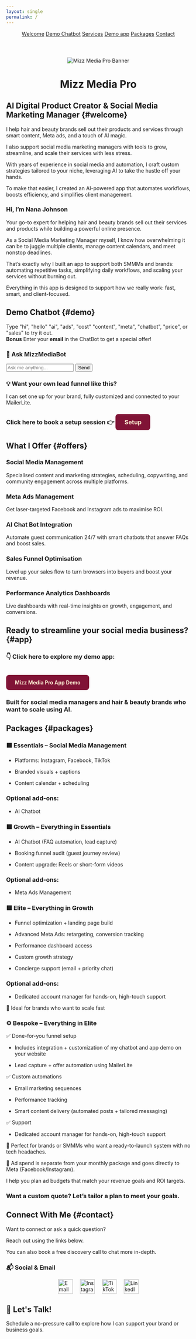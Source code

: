 ```yaml
---
layout: single
permalink: /
---
```



<header class="site-header">
  <nav>
  <a href="#welcome" class="nav-link">Welcome</a>
  <a href="#demo" class="nav-link">Demo Chatbot</a> 
  <a href="#offers" class="nav-link">Services</a>
  <a href="#app" class="nav-link">Demo app</a>
  <a href="#packages" class="nav-link">Packages</a>
  <a href="#contact" class="nav-link">Contact</a>
</nav>

</header>
<div style="text-align: center; margin-top: 0; margin-bottom: 20px;">
  <img src="assets\AIBANNER.PNG" alt="Mizz Media Pro Banner" style="max-width: 100%; height: auto;" />
</div>

<h1 style="text-align: center;">Mizz Media Pro</h1>

## AI Digital Product Creator & Social Media Marketing Manager {#welcome}

I help hair and beauty brands sell out their products and services through smart content, Meta ads, and a touch of AI magic.

I also support social media marketing managers with tools to grow, streamline, and scale their services with less stress.

With years of experience in social media and automation, I craft custom strategies tailored to your niche, leveraging AI to take the hustle off your hands.

To make that easier, I created an AI-powered app that automates workflows, boosts efficiency, and simplifies client management.

### Hi, I’m Nana Johnson

Your go-to expert for helping hair and beauty brands sell out their services and products while building a powerful online presence.

As a Social Media Marketing Manager myself, I know how overwhelming it can be to juggle multiple clients, manage content calendars, and meet nonstop deadlines.

That’s exactly why I built an app to support both SMMMs and brands: automating repetitive tasks, simplifying daily workflows, and scaling your services without burning out.

Everything in this app is designed to support how we really work: fast, smart, and client-focused.

## Demo Chatbot {#demo}

Type "hi", "hello" "ai", "ads", "cost" "content", "meta", "chatbot", "price", or "sales" to try it out.\
**Bonus** Enter your **email** in the ChatBot to get a special offer!


<div id="chatbot-container">
    <h3>💬 Ask MizzMediaBot</h3>
    <div id="chatlog"></div>
    <div id="input-area">
      <input id="userInput" type="text" placeholder="Ask me anything..." onkeydown="if(event.key==='Enter') sendMessage()" />
      <button id="sendBtn" onclick="sendMessage()">Send</button>
    </div>
  </div>
  
  <script>
  const chatlog = document.getElementById('chatlog');
  const userInput = document.getElementById('userInput');

  const responses = [
    { keywords: ['hi', 'hello'], reply: 'Hi there! Need help with content, ads or AI? 😊' },
    { keywords: ['ai', 'chatbot'], reply: 'Automate replies 24/7 using smart chatbots!' },
    { keywords: ['ads', 'meta'], reply: 'Meta Ads help you attract your dream clients.' },
    { keywords: ['price', 'cost'], reply: 'Every project is custom — even if you choose a package. Let’s talk about what fits your goals and budget.' },
    { keywords: ['content'], reply: 'I create scroll-stopping content tailored to your brand.' },
    { keywords: ['sales'], reply: 'I help optimize sales funnels to boost conversions.' }
  ];

  function appendMessage(text, sender = 'bot') {
    const bubble = document.createElement('div');
    bubble.className = `chat-bubble ${sender}`;
    bubble.textContent = text;
    chatlog.appendChild(bubble);
    chatlog.scrollTop = chatlog.scrollHeight;
  }

  function sendMessage() {
    const input = userInput.value.trim();
    if (!input) return;

    appendMessage(input, 'user');
    userInput.value = '';

    const userText = input.toLowerCase();
    const emailRegex = /\S+@\S+\.\S+/;

    setTimeout(() => {
      let reply = "Try asking about AI, price, or ads!";

      if (emailRegex.test(userText)) {
        reply = "Thanks for sharing your email! I'll send you an exclusive offer now.";

        // ✅ Secure MailerLite Integration via Netlify Function
        fetch("/.netlify/functions/subscribe", {
          method: "POST",
          headers: {
            "Content-Type": "application/json"
          },
          body: JSON.stringify({ email: userText })
        })
        .then(response => {
          if (!response.ok) {
            console.error("MailerLite error:", response.status);
          }
        })
        .catch(error => console.error("Fetch error:", error));

      } else {
        for (const item of responses) {
          if (item.keywords.some(k => userText.includes(k))) {
            reply = item.reply;
            break;
          }
        }
      }

      appendMessage(reply, 'bot');
    }, 800);
  }
</script>



### 💡 Want your own lead funnel like this?

I can set one up for your brand, fully customized and connected to your MailerLite. 
### Click here to book a setup session 👉 <a href="#bookings" style="display: inline-block; padding: 12px 24px; background-color: #801336; color: #f7e7ce; text-decoration: none; border-radius: 8px; font-weight: bold;">Setup</a>


## What I Offer {#offers}

### Social Media Management

Specialised content and marketing strategies, scheduling, copywriting, and community engagement across multiple platforms.

### Meta Ads Management

Get laser-targeted Facebook and Instagram ads to maximise ROI.

### AI Chat Bot Integration

Automate guest communication 24/7 with smart chatbots that answer FAQs and boost sales.

### Sales Funnel Optimisation

Level up your sales flow to turn browsers into buyers and boost your revenue.

### Performance Analytics Dashboards

Live dashboards with real-time insights on growth, engagement, and conversions.


## Ready to streamline your social media business? {#app}

### 👇 Click here to explore my demo app:
<br/>
<a href="https://ai-content-generator-y.streamlit.app/" 
   target="_blank" 
   rel="noopener noreferrer" 
   style="display: inline-block; padding: 12px 24px; background-color: #801336; color: #f7e7ce; text-decoration: none; border-radius: 8px; font-weight: bold;">
   Mizz Media Pro App Demo
</a>

### Built for social media managers and hair & beauty brands who want to scale using AI.


## Packages {#packages}

### 🟦 Essentials – Social Media Management

- Platforms: Instagram, Facebook, TikTok

- Branded visuals + captions

- Content calendar + scheduling

### Optional add-ons:

- AI Chatbot

### 🟪 Growth – Everything in Essentials

- AI Chatbot (FAQ automation, lead capture)

- Booking funnel audit (guest journey review)

- Content upgrade: Reels or short-form videos

### Optional add-ons:

- Meta Ads Management

### 🟥 Elite – Everything in Growth

- Funnel optimization + landing page build

- Advanced Meta Ads: retargeting, conversion tracking

- Performance dashboard access

- Custom growth strategy

- Concierge support (email + priority chat)

### Optional add-ons:

-  Dedicated account manager for hands-on, high-touch support

🎯 Ideal for brands who want to scale fast

### ⚙️ Bespoke – Everything in Elite


✅ Done-for-you funnel setup 

- Includes integration + customization of my chatbot and app demo on your website

-  Lead capture + offer automation using MailerLite

✅ Custom automations

-  Email marketing sequences

-  Performance tracking

-  Smart content delivery (automated posts + tailored messaging)

✅ Support

-  Dedicated account manager for hands-on, high-touch support

🚀 Perfect for brands or SMMMs who want a ready-to-launch system with no tech headaches.

🧠 Ad spend is separate from your monthly package and goes directly to Meta (Facebook/Instagram). 

I help you plan ad budgets that match your revenue goals and ROI targets.

### Want a custom quote? Let’s tailor a plan to meet your goals.

## Connect With Me {#contact}

Want to connect or ask a quick question? 

Reach out using the links below. 

You can also book a free discovery call to chat more in-depth.

### 📬 Social & Email

<div id="contact-icons" style="display: flex; justify-content: center; gap: 20px; align-items: center; margin-bottom: 20px;">

<a href="mailto:connect@mizzmediapro.com" title="Email">
  <img src="/assets/images/email.png" alt="Email" style="height: 40px; width: auto;">
</a>

<a href="https://www.instagram.com/mizzmediapro" target="_blank" rel="noopener" title="Instagram">
  <img src="/assets/images/instagram.png" alt="Instagram" style="height: 40px; width: auto;">
</a>

<a href="https://www.tiktok.com/@mizzmedia" target="_blank" rel="noopener" title="TikTok">
  <img src="/assets/images/tiktok.png" alt="TikTok" style="height: 40px; width: auto;">
</a>

<a href="https://www.linkedin.com/in/nana-e-a-johnson-282522a6" target="_blank" rel="noopener" title="LinkedIn">
  <img src="/assets/images/linkedin.png" alt="LinkedIn" style="height: 40px; width: auto;">
</a>

</div>

<h2 id="bookings">💬 Let's Talk!</h2>
<!--
 <div id="bookings" style="margin-top: 100px;">
  <h2>💬 Let's Talk!</h2>
</div> -->

Schedule a no-pressure call to explore how I can support your brand or business goals.

<div class="calendly-inline-widget" data-url="https://calendly.com/mizzmediapro" style="min-width:320px;height:700px;"></div>
<script type="text/javascript" src="https://assets.calendly.com/assets/external/widget.js" async></script>

<!-- Floating Chatbot Icon -->

<div id="floating-chat" onclick="document.getElementById('demo').scrollIntoView({ behavior: 'smooth' });">
  💬 Chat
</div>



<script>
  document.querySelectorAll('.site-header nav a').forEach(link => {
    link.addEventListener('click', e => {
      e.preventDefault(); // stop default jump

      const targetId = link.getAttribute('href').substring(1);
      const target = document.getElementById(targetId);

      if (target) {
        target.scrollIntoView({ behavior: 'smooth' });
      }
    });
  });
</script>

<script>
  document.querySelectorAll('a[href^="#"]').forEach(link => {
    link.addEventListener('click', function(e) {
      const targetId = this.getAttribute('href');
      const targetEl = document.querySelector(targetId);
      if (targetEl) {
        e.preventDefault();
        targetEl.scrollIntoView({
          behavior: "smooth",
          block: "start"
        });
      }
    });
  });
</script>

